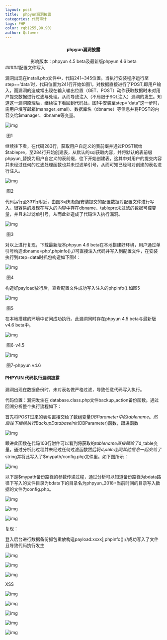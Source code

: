 ```yaml
---
layout: post
title:  phpyun漏洞披露
categories: 代码审计
tags: PHP
color: rgb(255,90,90)
author: Qclover
---
```


#### <center>phpyun漏洞披露</center>

<center>影响版本：phpyun 4.5 beta及最新版phpyun 4.6 beta</center>
#####配置文件写入

​       漏洞出现在install.php文件中，代码241~345位置。当执行安装程序运行至step==’data’时，代码位置为241行开始如图1，对数据直接进行了POST,即用户输入，而漏洞的造成常出现在输入输出位置（GET、POST）动作获取数据时未对用户提交数据进行过滤与处理。从而导致注入（不局限于SQL注入）漏洞的发生。知道这一漏洞原理后，继续往下看回到代码处，图1中安装至step=”data”这一步时，需用户填写邮箱(manager_email)、数据库名（dbname）等信息并将POST的内容交给$manager、dbname等变量。

![img]({{site.baseurl}}/assets/images/pic1.jpg) 

​                            图1

继续往下看，在代码283行，获取用户自定义的表前缀并通过POST赋给$tablepre，至284行开始创建表，从默认的sql获取内容，并将默认的表前缀phpyun_替换为用户自定义的表前缀，往下开始创建表，这其中对用户的提交内容并未经过任何的过滤处理函数也并未过滤单引号，从而可知已经可对创建的表名进行注入。

![img]({{site.baseurl}}/assets/images/pic2.jpg) 

​                           图2

代码运行至331行附近，由图3可知根据安装提交的配置数据对配置文件进行写入。很容易的发现在写入的内容中存在dbname、tablepre未过滤的数据可控变量，并且未过滤单引号，从而此处造成了代码注入执行漏洞。

![img]({{site.baseurl}}/assets/images/wpsA8.tmp.jpg) 

​                            图3

对以上进行复现，下载最新版本phpyun 4.6 beta在本地搭建好环境，用户通过单引号构造dbname=php’,phpinfo(),//可直接注入代码并写入到配置文件，在安装执行到step=data时抓包构造如下图4：

![img]({{site.baseurl}}/assets/images/wpsA9.tmp.jpg) 

​                               图4

构造好payload放行后，查看配置文件成功写入注入的phpinfo().如图5

![img]({{site.baseurl}}/assets/images/wpsAA.tmp.jpg) 

​                            图5

在本地搭建的环境中访问成功执行。此漏洞同时存在phpyun 4.5 beta与最新版v4.6 beta中。

![img]({{site.baseurl}}/assets/images/wpsAB.tmp.jpg) 

​                                   图6-v4.5

![img]({{site.baseurl}}/assets/images/wpsAC.tmp.jpg) 

​                             图7-phpyun v4.6



#### **PHPYUN** **代码执行漏洞披露**

漏洞出现在数据备份时，未对表名做严格过滤，导致任意代码写入执行。

代码位置：漏洞发生在 database.class.php文件backup_action备份函数。通过回溯分析整个执行流程如下：

首先将POST过来的表名直接交给了数组变量$DBParameter中的tablename。然后往下继续执行BackupDatabaseInit($DBParameter)函数，跟进函数

![img]({{site.baseurl}}/assets/images\phpyun-01.png) 

跟进此函数在代码103行附件可以看到将获取的$tablename直接赋给了$d_table变量。通过分析此过程并未经过任何过滤函数然后将$d_table连同其他信息一起交给了$string并将此写入了$mypath/config.php文件里。如下图所示：

![img]({{site.baseurl}}/assets/images\phpyun-02.png) 

 

以下是$mypath备份路径的参数传递过程，通过分析可以知道备份路径为bdata路径下写入的文件目录为bdata下的目录名为phpyun_2018+当前时间的目录写入数据的文件为config.php。

 

![img]({{site.baseurl}}/assets/images\phpyun-03.png) 

![img]({{site.baseurl}}/assets/images\phpyun-04.png) 

 

![img]({{site.baseurl}}/assets/images\phpyun-05.png) 

复现：

登入后台进行数据备份抓包重放构造payload:xxxx];phpinfo();//成功写入了文件且导致代码执行发生

![img]({{site.baseurl}}/assets/images\phpyun-06.png) 

![img]({{site.baseurl}}/assets/images\phpyun-07.png) 

![img]({{site.baseurl}}/assets/images\phpyun-08.png) 

XSS

![img]({{site.baseurl}}/assets/images/wpsAD.tmp.jpg) 

![img]({{site.baseurl}}/assets/images/wpsBD.tmp.jpg) 

![img]({{site.baseurl}}/assets/images/wpsBE.tmp.jpg) 

![img]({{site.baseurl}}/assets/images/wpsBF.tmp.jpg) 

![img]({{site.baseurl}}/assets/images/wpsC0.tmp.jpg) 
